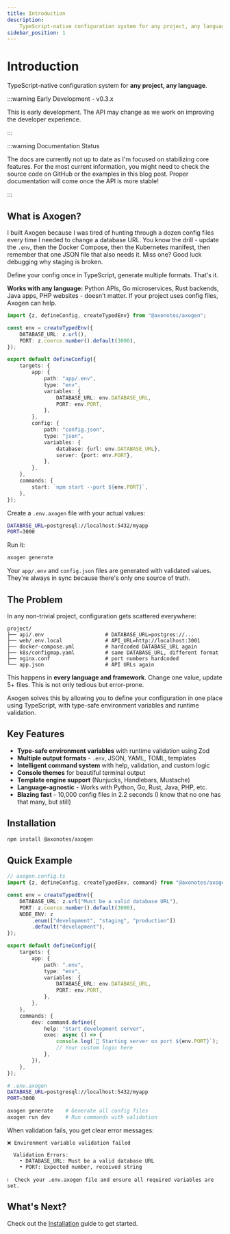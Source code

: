 ```yaml
---
title: Introduction
description:
    TypeScript-native configuration system for any project, any language
sidebar_position: 1
---
```


# Introduction

TypeScript-native configuration system for **any project, any language**.

:::warning Early Development - v0.3.x

This is early development. The API may change as we work on improving the
developer experience.

:::

:::warning Documentation Status

The docs are currently not up to date as I'm focused on stabilizing core
features. For the most current information, you might need to check the source
code on GitHub or the examples in this blog post. Proper documentation will come
once the API is more stable!

:::

## What is Axogen?

I built Axogen because I was tired of hunting through a dozen config files every
time I needed to change a database URL. You know the drill - update the `.env`,
then the Docker Compose, then the Kubernetes manifest, then remember that one
JSON file that also needs it. Miss one? Good luck debugging why staging is
broken.

Define your config once in TypeScript, generate multiple formats. That's it.

**Works with any language:** Python APIs, Go microservices, Rust backends, Java
apps, PHP websites - doesn't matter. If your project uses config files, Axogen
can help.

```typescript
import {z, defineConfig, createTypedEnv} from "@axonotes/axogen";

const env = createTypedEnv({
    DATABASE_URL: z.url(),
    PORT: z.coerce.number().default(3000),
});

export default defineConfig({
    targets: {
        app: {
            path: "app/.env",
            type: "env",
            variables: {
                DATABASE_URL: env.DATABASE_URL,
                PORT: env.PORT,
            },
        },
        config: {
            path: "config.json",
            type: "json",
            variables: {
                database: {url: env.DATABASE_URL},
                server: {port: env.PORT},
            },
        },
    },
    commands: {
        start: `npm start --port ${env.PORT}`,
    },
});
```

Create a `.env.axogen` file with your actual values:

```bash
DATABASE_URL=postgresql://localhost:5432/myapp
PORT=3000
```

Run it:

```bash
axogen generate
```

Your `app/.env` and `config.json` files are generated with validated values.
They're always in sync because there's only one source of truth.

## The Problem

In any non-trivial project, configuration gets scattered everywhere:

```
project/
├── api/.env                    # DATABASE_URL=postgres://...
├── web/.env.local              # API_URL=http://localhost:3001
├── docker-compose.yml          # hardcoded DATABASE_URL again
├── k8s/configmap.yaml          # same DATABASE_URL, different format
├── nginx.conf                  # port numbers hardcoded
└── app.json                    # API URLs again
```

This happens in **every language and framework**. Change one value, update 5+
files. This is not only tedious but error-prone.

Axogen solves this by allowing you to define your configuration in one place
using TypeScript, with type-safe environment variables and runtime validation.

## Key Features

- **Type-safe environment variables** with runtime validation using Zod
- **Multiple output formats** - `.env`, JSON, YAML, TOML, templates
- **Intelligent command system** with help, validation, and custom logic
- **Console themes** for beautiful terminal output
- **Template engine support** (Nunjucks, Handlebars, Mustache)
- **Language-agnostic** - Works with Python, Go, Rust, Java, PHP, etc.
- **Blazing fast** - 10,000 config files in 2.2 seconds (I know that no one has
  that many, but still)

## Installation

```bash npm2yarn
npm install @axonotes/axogen
```

## Quick Example

```typescript
// axogen.config.ts
import {z, defineConfig, createTypedEnv, command} from "@axonotes/axogen";

const env = createTypedEnv({
    DATABASE_URL: z.url("Must be a valid database URL"),
    PORT: z.coerce.number().default(3000),
    NODE_ENV: z
        .enum(["development", "staging", "production"])
        .default("development"),
});

export default defineConfig({
    targets: {
        app: {
            path: ".env",
            type: "env",
            variables: {
                DATABASE_URL: env.DATABASE_URL,
                PORT: env.PORT,
            },
        },
    },
    commands: {
        dev: command.define({
            help: "Start development server",
            exec: async () => {
                console.log(`🚀 Starting server on port ${env.PORT}`);
                // Your custom logic here
            },
        }),
    },
});
```

```bash
# .env.axogen
DATABASE_URL=postgresql://localhost:5432/myapp
PORT=3000
```

```bash
axogen generate    # Generate all config files
axogen run dev     # Run commands with validation
```

When validation fails, you get clear error messages:

```
❌ Environment variable validation failed

  Validation Errors:
    • DATABASE_URL: Must be a valid database URL
    • PORT: Expected number, received string

ℹ️  Check your .env.axogen file and ensure all required variables are set.
```

## What's Next?

Check out the [Installation](./installation) guide to get started.
